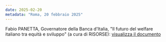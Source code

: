 ```yaml
---
date: 2025-02-20
metadata: "Roma, 20 febbraio 2025"
---
```


Fabio PANETTA, Governatore della Banca d'Italia, "Il futuro del welfare italiano tra equità e sviluppo" (a cura di RISORSE): <a href="/assets/2025-02-20-panetta.pdf" target="_blank">visualizza il documento</a>